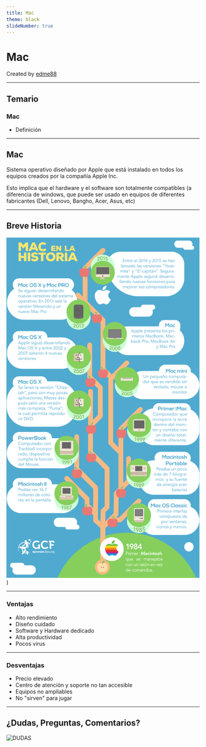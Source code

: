 ```yaml
---
title: Mac
theme: black
slideNumber: true
---
```


# Mac
Created by <i class="fab fa-telegram"></i>
[edme88]("https://t.me/edme88")

---
<!-- .slide: style="font-size: 0.60em" -->
## Temario
<div class="grid-item">

### Mac
* Definición

</div>

---
## Mac
Sistema operativo diseñado por Apple que está instalado en todos los equipos creados por la compañía Apple Inc.

Esto implica que el hardware y el software son totalmente compatibles (a diferencia de windows, que puede ser usado en equipos de diferentes fabricantes (Dell, Lenovo, Bangho, Acer, Asus, etc)

---
## Breve Historia
![Historia Mac](images/configSO/mac_history.png))

---
### Ventajas
* Alto rendimiento
* Diseño cuidado
* Software y Hardware dedicado
* Alta productividad
* Pocos virus

---
### Desventajas
* Precio elevado
* Centro de atención y soporte no tan accesible
* Equipos no ampliables
* No "sirven" para jugar

---
## ¿Dudas, Preguntas, Comentarios?
![DUDAS](images/pregunta.gif)
